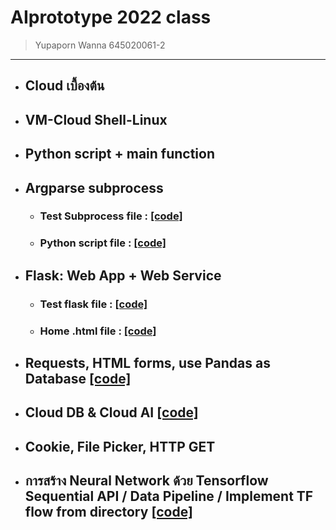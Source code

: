 # AIprototype 2022 class 
> Yupaporn Wanna 645020061-2
-------------------------------
* ## Cloud เบื้องต้น

* ## VM-Cloud Shell-Linux

* ## Python script + main function

* ## Argparse subprocess 
  * ### Test Subprocess file : [[code]](https://github.com/Peckkie/AIprototype2022_kie/blob/main/testSubprocess.py)
  * ### Python script file : [[code]](https://github.com/Peckkie/AIprototype2022_kie/blob/main/python_script_101.py)

* ## Flask: Web App + Web Service
  * ### Test flask file : [[code]](https://github.com/Peckkie/AIprototype2022_kie/blob/main/testflask.py)
  * ### Home .html file : [[code]](https://github.com/Peckkie/AIprototype2022_kie/blob/main/home2.html)
  
* ## Requests, HTML forms, use Pandas as Database [[code]](https://github.com/Peckkie/AIprototype2022_kie/blob/main/postrequests.py)

* ## Cloud DB & Cloud AI [[code]](https://github.com/Peckkie/AIprototype2022_kie/blob/main/Cloud_DB_and_AI.ipynb)

* ## Cookie, File Picker, HTTP GET 

* ## การสร้าง Neural Network ด้วย Tensorflow Sequential API / Data Pipeline / Implement TF flow from directory [[code]](https://github.com/Peckkie/AIprototype2022_kie/blob/main/Tensorflow(network%F0%9F%8C%8F).ipynb)
